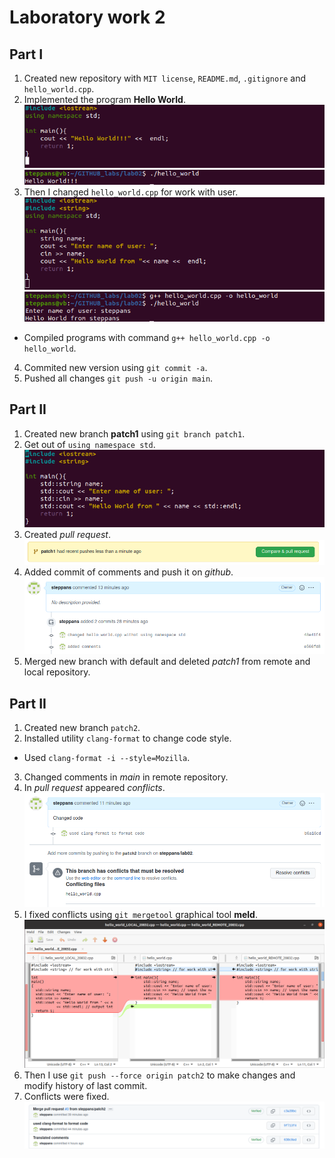 # Laboratory work 2
## Part I
1. Created new repository with `MIT license`, `README.md`, `.gitignore` and `hello_world.cpp`.
2. Implemented the program **Hello World**.
![Img 1](./images/HelloWorld.png)
![Img 2](./images/program_one.png)
3. Then I changed `hello_world.cpp` for work with user.
![Img 3](./images/HelloWorldFrom.png)
![Img 4](./images/program_two.png)
 - Compiled programs with command `g++ hello_world.cpp -o hello_world`.
4. Commited new version using `git commit -a`.
5. Pushed all changes `git push -u origin main`.

## Part II
1. Created new branch **patch1** using `git branch patch1`.
2. Get out of `using namespace std`.
![Img 5](./images/CorrectHelloWorld.png)
3. Created *pull request*.
![Img 6](./images/Pull_Request.png)
4. Added commit of comments and push it on *github*.
![Img 7](./images/Commit_of_comments.png)
5. Merged new branch with default and deleted *patch1* from remote and local repository.

## Part II
1. Created new branch `patch2`.
2. Installed utility `clang-format` to change code style.
 - Used `clang-format -i --style=Mozilla`.
3. Changed comments in *main* in remote repository.
4. In *pull request* appeared *conflicts*.
![Img 8](./images/Conflict.png)
5. I fixed conflicts using `git mergetool` graphical tool **meld**.
![Img 9](./images/Meld.png)
6. Then I use `git push --force origin patch2` to make changes and modify history of last commit.
7. Conflicts were fixed. 
![Img 10](./images/Fix.png)
